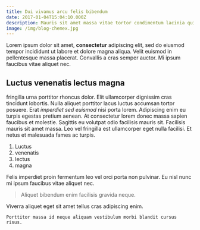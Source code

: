 ```yaml
---
title: Dui vivamus arcu felis bibendum
date: 2017-01-04T15:04:10.000Z
description: Mauris sit amet massa vitae tortor condimentum lacinia quis vel
image: /img/blog-chemex.jpg
---
```

Lorem ipsum dolor sit amet, **consectetur** adipiscing elit, sed do eiusmod tempor incididunt ut labore et dolore magna aliqua. Velit euismod in pellentesque massa placerat. Convallis a cras semper auctor. Mi ipsum faucibus vitae aliquet nec.

## Luctus venenatis lectus magna

fringilla urna porttitor rhoncus dolor. Elit ullamcorper dignissim cras tincidunt lobortis. Nulla aliquet porttitor lacus luctus accumsan tortor posuere. Erat _imperdiet sed euismod_ nisi porta lorem. Adipiscing enim eu turpis egestas pretium aenean. At consectetur lorem donec massa sapien faucibus et molestie. Sagittis eu volutpat odio facilisis mauris sit. Facilisis mauris sit amet massa. Leo vel fringilla est ullamcorper eget nulla facilisi. Et netus et malesuada fames ac turpis. 

1. Luctus 
2. venenatis 
3. lectus 
4. magna 

Felis imperdiet proin fermentum leo vel orci porta non pulvinar. Eu nisl nunc mi ipsum faucibus vitae aliquet nec. 

> Aliquet bibendum enim facilisis gravida neque. 

Viverra aliquet eget sit amet tellus cras adipiscing enim. 

```
Porttitor massa id neque aliquam vestibulum morbi blandit cursus risus.
```
